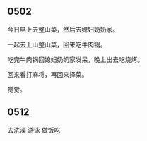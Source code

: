 ## 0502

今日早上去整山菜，然后去媳妇奶奶家。

一起去上山整山菜，回来吃牛肉锅。

吃完牛肉锅回媳妇奶奶家发呆，晚上出去吃烧烤。

回来看打麻将，再回来择菜。

觉觉。

## 0512

去洗澡
游泳
做饭吃
